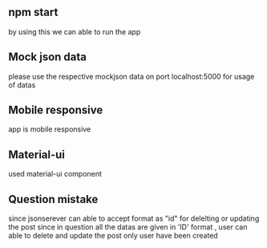 ## npm start

by using this we can able to run the app

## Mock json data

please use the respective mockjson data on port localhost:5000 for usage of datas

## Mobile responsive

app is mobile responsive

## Material-ui

used material-ui component

## Question mistake

since jsonserever can able to accept format as "id" for delelting or updating the post
since in question all the datas are given in 'ID' format , user can able to delete and update the post only user have been created
